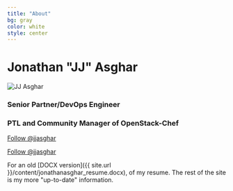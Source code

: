 ```yaml
---
title: "About"
bg: gray
color: white
style: center
---
```


# Jonathan "**JJ**" Asghar

![JJ Asghar](https://pbs.twimg.com/profile_images/618241392322609153/RdD2ZzNH.jpg)

### Senior Partner/DevOps Engineer

### PTL and Community Manager of OpenStack-Chef

<a href="https://twitter.com/jjasghar" class="twitter-follow-button" data-show-count="false" data-size="large">Follow @jjasghar</a>
<script>!function(d,s,id){var js,fjs=d.getElementsByTagName(s)[0],p=/^http:/.test(d.location)?'http':'https';if(!d.getElementById(id)){js=d.createElement(s);js.id=id;js.src=p+'://platform.twitter.com/widgets.js';fjs.parentNode.insertBefore(js,fjs);}}(document, 'script', 'twitter-wjs');</script><!-- Place this tag where you want the button to render. --><a class="github-button" href="https://github.com/jjasghar" data-style="mega" aria-label="Follow @jjasghar on GitHub">Follow @jjasghar</a><!-- Place this tag right after the last button or just before your close body tag. --><script async defer id="github-bjs" src="https://buttons.github.io/buttons.js"></script>

For an old [DOCX version]({{ site.url }}/content/jonathanasghar_resume.docx), of my resume. The rest of the site is my more "up-to-date" information.
